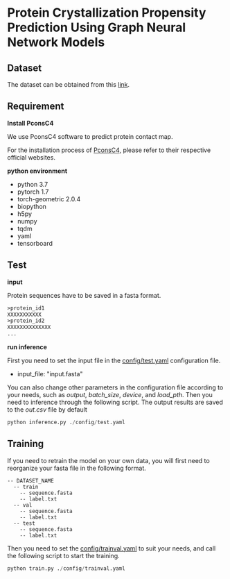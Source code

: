 # Protein Crystallization Propensity Prediction Using Graph Neural Network Models

## Dataset
The dataset can be obtained from this [link](http://202.119.84.36:3079/dcfcrystal/Data.html).

## Requirement
<!-- **Install  BLAST**

We use PSI-BLAST to generate  position-specific scoring matrix (PSSM) by searching the SWISS-Prot database.
```
cd pkgs
wget -c ftp://ftp.ncbi.nlm.nih.gov/blast/executables/blast+/LATEST/ncbi-blast-2.13.0+-x64-linux.tar.gz
tar -zxvf ncbi-blast-2.13.0+-x64-linux.tar.gz
```

**Install SCRATCH-1D**

We use SCRATCH-1D to predict protein secondary structure and relative solvent accessibility.
```
cd pkgs
wget -c https://download.igb.uci.edu/SCRATCH-1D_1.2.tar.gz
tar -zvxf SCRATCH-1D_1.2.tar.gz
cd SCRATCH-1D_1.2
./install
``` -->

**Install PconsC4**

We use PconsC4 software to predict protein contact map. 
<!-- Specifically, for a query sequence , we use HHblits software to search the [UniClust30](https://wwwuser.gwdg.de/~compbiol/uniclust/2018_08/) database to generate the corresponding multiple sequence alignment (MSA), which is further fed to PconsC4 for contact map prediction.  -->
For the installation process of [PconsC4](https://github.com/ElofssonLab/PconsC4), please refer to their respective official websites.

<!-- **Install IPC2**

We use IPC2.0 to calculate the protein isoelectric point (pI).
```
cd pkgs
wget -c http://ipc2.mimuw.edu.pl/ipc-2.0.1.zip
unzip ipc-2.0.1.zip
``` -->

**python environment**
- python 3.7
- pytorch 1.7
- torch-geometric 2.0.4
- biopython
- h5py
- numpy
- tqdm
- yaml
- tensorboard

## Test

**input**

Protein sequences have to be saved in a fasta format.

```txt
>protein_id1
XXXXXXXXXXX
>protein_id2
XXXXXXXXXXXXXX
...
```

<!-- The model input also requires multiple sequence feature information, and the [generate_featrues.py](generate_features.py) script can be used to obtain the corresponding feature files. -->

**run inference**

First you need to set the input file in the [config/test.yaml](./config/test.yaml) configuration file.

- input_file: "input.fasta"

You can also change other parameters in the configuration file according to your needs, such as *output*, *batch_size*, *device*, and *load_pth*. Then you need to inference through the following script. The output results are saved to the *out.csv* file by default

```python
python inference.py ./config/test.yaml
```

## Training

If you need to retrain the model on your own data, you will first need to reorganize your fasta file in the following format.
```
-- DATASET_NAME
  -- train
    -- sequence.fasta
    -- label.txt
  -- val
    -- sequence.fasta
    -- label.txt
  -- test
    -- sequence.fasta
    -- label.txt
```
Then you need to set the [config/trainval.yaml](./config/trainval.yaml) to suit your needs, and call the following script to start the training.
```python
python train.py ./config/trainval.yaml
```
